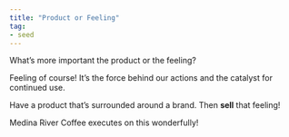 ```yaml
---
title: "Product or Feeling"
tag: 
- seed
---
```


What’s more important the product or the feeling? 

Feeling of course! It’s the force behind our actions and the catalyst for continued use. 

Have a product that’s surrounded around a brand. Then **sell** that feeling! 

Medina River Coffee executes on this wonderfully! 
